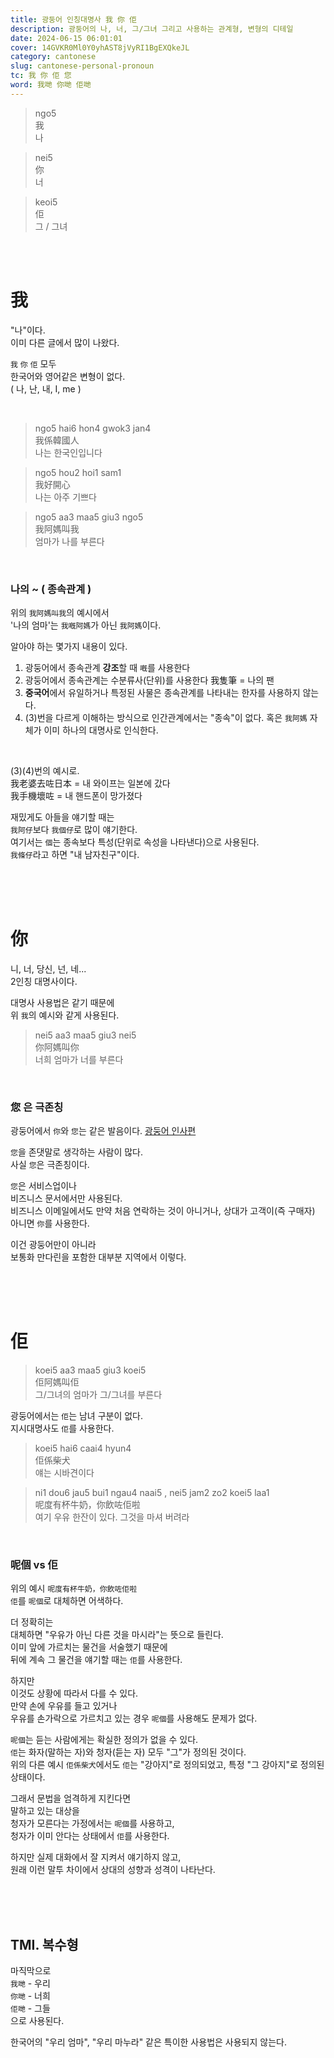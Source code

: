 ```yaml
---
title: 광둥어 인칭대명사 我 你 佢
description: 광둥어의 나, 너, 그/그녀 그리고 사용하는 관계형, 변형의 디테일
date: 2024-06-15 06:01:01
cover: 14GVKR0Ml0Y0yhAST8jVyRI1BgEXQkeJL
category: cantonese
slug: cantonese-personal-pronoun
tc: 我 你 佢 您
word: 我哋 你哋 佢哋
---
```


> ngo5  
> 我  
> 나

> nei5  
> 你  
> 너

> keoi5  
> 佢  
> 그 / 그녀

<br><br>

# 我

"나"이다.  
이미 다른 글에서 많이 나왔다.

`我` `你` `佢` 모두  
한국어와 영어같은 변형이 없다.  
( 나, 난, 내, I, me )

<br>

> ngo5 hai6 hon4 gwok3 jan4  
> 我係韓國人  
> 나는 한국인입니다

> ngo5 hou2 hoi1 sam1  
> 我好開心  
> 나는 아주 기쁘다

> ngo5 aa3 maa5 giu3 ngo5  
> 我阿媽叫我  
> 엄마가 나를 부른다

<br>

### 나의 ~ ( 종속관계 )

위의 `我阿媽叫我`의 예시에서  
'나의 엄마'는 `我嘅阿媽`가 아닌 `我阿媽`이다.

알아야 하는 몇가지 내용이 있다.

1. 광둥어에서 종속관계 **강조**할 때 `嘅`를 사용한다
2. 광둥어에서 종속관계는 수분류사(단위)를 사용한다 我隻筆 = 나의 팬
3. **중국어**에서 유일하거나 특정된 사물은 종속관계를 나타내는 한자를 사용하지 않는다.
4. (3)번을 다르게 이해하는 방식으로 인간관계에서는 "종속"이 없다. 혹은 `我阿媽` 자체가 이미 하나의 대명사로 인식한다.

<br>

(3)(4)번의 예시로.  
我老婆去咗日本 = 내 와이프는 일본에 갔다  
我手機壞咗 = 내 핸드폰이 망가졌다

재밌게도 아들을 얘기할 때는  
`我阿仔`보다 `我個仔`로 많이 얘기한다.  
여기서는 `個`는 종속보다 특성(단위로 속성을 나타낸다)으로 사용된다.  
`我條仔`라고 하면 "내 남자친구"이다.

<br><br><br>

# 你

니, 너, 당신, 넌, 네...  
2인칭 대명사이다.

대명사 사용법은 같기 때문에  
위 `我`의 예시와 같게 사용된다.

> nei5 aa3 maa5 giu3 nei5  
> 你阿媽叫你  
> 너희 엄마가 너를 부른다

<br>

### 您 은 극존칭

광둥어에서 `你`와 `您`는 같은 발음이다. [광둥어 인사편](/blog/cantonese-hello-neihou)

`您`을 존댓말로 생각하는 사람이 많다.  
사실 `您`은 극존칭이다.

`您`은 서비스업이나  
비즈니스 문서에서만 사용된다.  
비즈니스 이메일에서도 만약 처음 연락하는 것이 아니거나, 상대가 고객이(즉 구매자) 아니면 `你`를 사용한다.

이건 광둥어만이 아니라  
보통화 만다린을 포함한 대부분 지역에서 이렇다.

<br><br><br>

# 佢

> koei5 aa3 maa5 giu3 koei5  
> 佢阿媽叫佢  
> 그/그녀의 엄마가 그/그녀를 부른다

광둥어에서는 `佢`는 남녀 구분이 없다.  
지시대명사도 `佢`를 사용한다.

> koei5 hai6 caai4 hyun4  
> 佢係柴犬  
> 얘는 시바견이다

> ni1 dou6 jau5 bui1 ngau4 naai5 , nei5 jam2 zo2 koei5 laa1  
> 呢度有杯牛奶，你飲咗佢啦  
> 여기 우유 한잔이 있다. 그것을 마셔 버려라

<br>

### 呢個 vs 佢

위의 예시 `呢度有杯牛奶，你飲咗佢啦`  
`佢`를 `呢個`로 대체하면 어색하다.

더 정확히는  
대체하면 "우유가 아닌 다른 것을 마시라"는 뜻으로 들린다.  
이미 앞에 가르치는 물건을 서술했기 때문에  
뒤에 계속 그 물건을 얘기할 때는 `佢`를 사용한다.

하지만  
이것도 상황에 따라서 다를 수 있다.  
만약 손에 우유를 들고 있거나  
우유를 손가락으로 가르치고 있는 경우 `呢個`를 사용해도 문제가 없다.

`呢個`는 듣는 사람에게는 확실한 정의가 없을 수 있다.  
`佢`는 화자(말하는 자)와 청자(듣는 자) 모두 "그"가 정의된 것이다.  
위의 다른 예시 `佢係柴犬`에서도 `佢`는 "강아지"로 정의되었고, 특정 "그 강아지"로 정의된 상태이다.

그래서 문법을 엄격하게 지킨다면  
말하고 있는 대상을  
청자가 모른다는 가정에서는 `呢個`를 사용하고,  
청자가 이미 안다는 상태에서 `佢`를 사용한다.

하지만 실제 대화에서 잘 지켜서 얘기하지 않고,  
원래 이런 말투 차이에서 상대의 성향과 성격이 나타난다.

<br><br><br>

## TMI. 복수형

마직막으로  
`我哋` - 우리  
`你哋` - 너희  
`佢哋` - 그들  
으로 사용된다.

한국어의 "우리 엄마", "우리 마누라" 같은 특이한 사용법은 사용되지 않는다.
